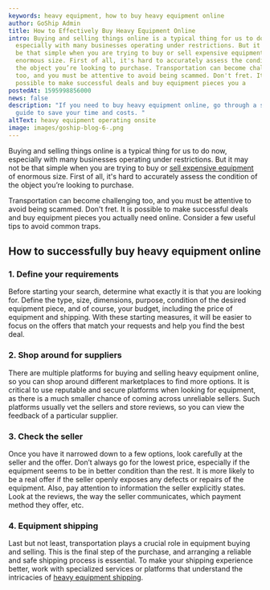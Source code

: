 ```yaml
---
keywords: heavy equipment, how to buy heavy equipment online
author: GoShip Admin
title: How to Effectively Buy Heavy Equipment Online
intro: Buying and selling things online is a typical thing for us to do now,
  especially with many businesses operating under restrictions. But it may  not
  be that simple when you are trying to buy or sell expensive equipment of
  enormous size. First of all, it's hard to accurately assess the condition of
  the object you’re looking to purchase. Transportation can become challenging
  too, and you must be attentive to avoid being scammed. Don't fret. It is
  possible to make successful deals and buy equipment pieces you a
postedAt: 1595998856000
news: false
description: "If you need to buy heavy equipment online, go through a short
  guide to save your time and costs. "
altText: heavy equipment operating onsite
image: images/goship-blog-6-.png
---
```

Buying and selling things online is a typical thing for us to do now, especially with many businesses operating under restrictions. But it may  not be that simple when you are trying to buy or [sell expensive equipment](https://www.goship.com/blog/how-to-sell-heavy-equipment-online/) of enormous size. First of all, it's hard to accurately assess the condition of the object you’re looking to purchase. 

Transportation can become challenging too, and you must be attentive to avoid being scammed. Don't fret. It is possible to make successful deals and buy equipment pieces you actually need online. Consider a few useful tips to avoid common traps.

## How to successfully buy heavy equipment online

### 1. Define your requirements

Before starting your search, determine what exactly it is that you are looking for. Define the type, size, dimensions, purpose, condition of the desired equipment piece, and of course, your budget, including the price of equipment and shipping. With these starting measures, it will be easier to focus on the offers that match your requests and help you find the best deal.

### 2. Shop around for suppliers

There are multiple platforms for buying and selling heavy equipment online, so you can shop around different marketplaces to find more options. It is critical to use reputable and secure platforms when looking for equipment, as there is a much smaller chance of coming across unreliable sellers. Such platforms usually vet the sellers and store reviews, so you can view the feedback of a particular supplier.

### 3. Check the seller

Once you have it narrowed down to a few options, look carefully at the seller and the offer. Don’t always go for the lowest price, especially if the equipment seems to be in better condition than the rest. It is more likely to be a real offer if the seller openly exposes any defects or repairs of the equipment. Also, pay attention to information the seller explicitly states. Look at the reviews, the way the seller communicates, which payment method they offer, etc.

### 4. Equipment shipping

Last but not least, transportation plays a crucial role in equipment buying and selling. This is the final step of the purchase, and arranging a reliable and safe shipping process is essential. To make your shipping experience better, work with specialized services or platforms that understand the intricacies of [heavy equipment shipping](https://www.goship.com/blog/how-do-you-ship-heavy-equipment/).